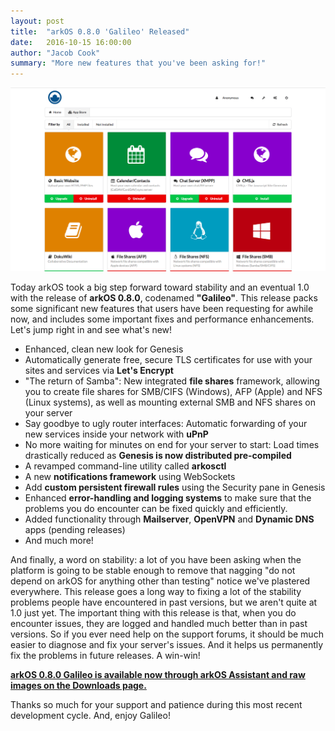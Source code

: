 ```yaml
---
layout: post
title:  "arkOS 0.8.0 'Galileo' Released"
date:   2016-10-15 16:00:00
author: "Jacob Cook"
summary: "More new features that you've been asking for!"
---
```


![](/img/20161015001.png)

Today arkOS took a big step forward toward stability and an eventual 1.0 with the release of **arkOS 0.8.0**, codenamed **"Galileo"**. This release packs some significant new features that users have been requesting for awhile now, and includes some important fixes and performance enhancements. Let's jump right in and see what's new!

 * Enhanced, clean new look for Genesis
 * Automatically generate free, secure TLS certificates for use with your sites and services via **Let's Encrypt**
 * "The return of Samba": New integrated **file shares** framework, allowing you to create file shares for SMB/CIFS (Windows), AFP (Apple) and NFS (Linux systems), as well as mounting external SMB and NFS shares on your server
 * Say goodbye to ugly router interfaces: Automatic forwarding of your new services inside your network with **uPnP**
 * No more waiting for minutes on end for your server to start: Load times drastically reduced as **Genesis is now distributed pre-compiled**
 * A revamped command-line utility called **arkosctl**
 * A new **notifications framework** using WebSockets
 * Add **custom persistent firewall rules** using the Security pane in Genesis
 * Enhanced **error-handling and logging systems** to make sure that the problems you do encounter can be fixed quickly and efficiently.
 * Added functionality through **Mailserver**, **OpenVPN** and **Dynamic DNS** apps (pending releases)
 * And much more!

 And finally, a word on stability: a lot of you have been asking when the platform is going to be stable enough to remove that nagging "do not depend on arkOS for anything other than testing" notice we've plastered everywhere. This release goes a long way to fixing a lot of the stability problems people have encountered in past versions, but we aren't quite at 1.0 just yet. The important thing with this release is that, when you do encounter issues, they are logged and handled much better than in past versions. So if you ever need help on the support forums, it should be much easier to diagnose and fix your server's issues. And it helps us permanently fix the problems in future releases. A win-win!

 **[arkOS 0.8.0 Galileo is available now through arkOS Assistant and raw images on the Downloads page.](https://arkos.io/downloads)**

 Thanks so much for your support and patience during this most recent development cycle. And, enjoy Galileo!
